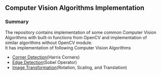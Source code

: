 ## Computer Vision Algorithms Implementation

### Summary
The repository contains implementation of some common Computer Vision Algorithms with built-in functions from OpenCV and implementation of similar algorithms without OpenCV module.</br>
It has implementation of following Computer Vision Algorithms</br>
* [Corner Detection](https://github.com/rushirg/ComputerVision/tree/master/CornerDetection)(Harris Corners)</br>
* [Edge Detection](https://github.com/rushirg/ComputerVision/tree/master/EdgeDetection)(Sobel Operator)</br>
* [Image Transformation](https://github.com/rushirg/ComputerVision/tree/master/ImageTransformation)(Rotation, Scaling, and Translation)</br>

